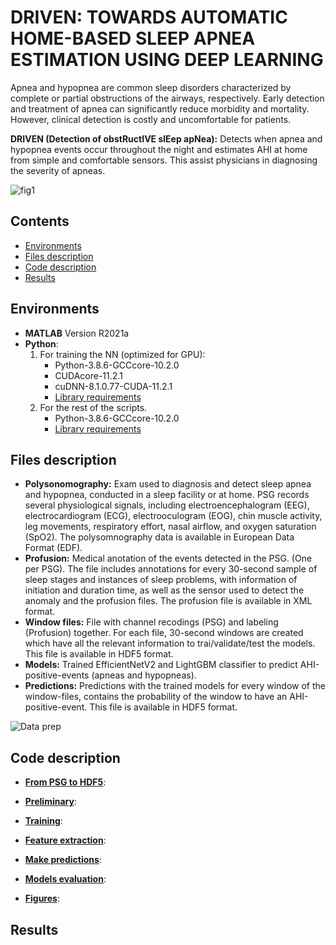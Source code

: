 # DRIVEN: TOWARDS AUTOMATIC HOME-BASED SLEEP APNEA ESTIMATION USING DEEP LEARNING


Apnea and hypopnea are common sleep disorders characterized by complete or partial obstructions of the airways, respectively. 
Early detection and treatment of apnea can significantly reduce morbidity and mortality.
However, clinical detection is costly and uncomfortable for patients. 

**DRIVEN (Detection of obstRuctIVE slEep apNea):**
Detects when apnea and hypopnea events occur throughout the night and estimates AHI at home from simple and comfortable sensors.
This assist physicians in diagnosing the severity of apneas. 


![fig1](https://github.com/LCSB-SCG/DRIVEN/assets/26947730/30606229-7144-45ba-abe3-f34ee22636b6)


## Contents
- [Environments](#environments)
- [Files description](#files-description)
- [Code description](#code-description)
- [Results](#results)

## Environments
- **MATLAB** Version R2021a
- **Python**:
  1) For training the NN (optimized for GPU):
     - Python-3.8.6-GCCcore-10.2.0
     - CUDAcore-11.2.1
     - cuDNN-8.1.0.77-CUDA-11.2.1
     - [Library requirements](https://github.com/LCSB-SCG/DRIVEN/tree/main/envitonments/requirements/DRIVEN_trainNN_requirements.txt)
  3) For the rest of the scripts.
     - Python-3.8.6-GCCcore-10.2.0
     - [Library requirements](https://github.com/LCSB-SCG/DRIVEN/tree/main/envitonments/requirements/DRIVEN_requirements.txt)


## Files description
- **Polysonomography:** Exam used to diagnosis and detect sleep apnea and hypopnea, conducted in a sleep facility or at home. PSG records several physiological signals, including electroencephalogram (EEG), electrocardiogram (ECG), electrooculogram (EOG), chin muscle activity, leg movements, respiratory effort, nasal airflow, and oxygen saturation (SpO2). The polysomnography data is available in European Data Format (EDF).
- **Profusion:** Medical anotation of the events detected in the PSG. (One per PSG). The file includes annotations for every 30-second sample of sleep stages and instances of sleep problems, with information of initiation and duration time, as well as the sensor used to detect the anomaly and the profusion files. The profusion file is available in XML format.
- **Window files:** File with channel recodings (PSG) and labeling (Profusion) together. For each file, 30-second windows are created which have all the relevant information to trai/validate/test the models. This file is available in HDF5 format. 
- **Models:** Trained EfficientNetV2 and LightGBM classifier to predict AHI-positive-events (apneas and hypopneas).
- **Predictions:** Predictions with the trained models for every window of the window-files, contains the probability of the window to have an AHI-positive-event. This file is available in HDF5 format. 

![Data prep](https://github.com/LCSB-SCG/DRIVEN/assets/26947730/b6c098c6-403a-4da3-bd86-0cb3397177d7)


## Code description

- [**From PSG to HDF5**](https://github.com/LCSB-SCG/DRIVEN/tree/main/create_hdf5_from_psg):
    
- [**Preliminary**](https://github.com/LCSB-SCG/DRIVEN/tree/main/python_code/preliminary):
  
- [**Training**](https://github.com/LCSB-SCG/DRIVEN/tree/main/python_code/training):

- [**Feature extraction**](https://github.com/LCSB-SCG/DRIVEN/tree/main/python_code/feature_extraction):
 
- [**Make predictions**](https://github.com/LCSB-SCG/DRIVEN/tree/main/python_code/make_prediction):

- [**Models evaluation**](https://github.com/LCSB-SCG/DRIVEN/tree/main/python_code/models_evaluation):

- [**Figures**](https://github.com/LCSB-SCG/DRIVEN/tree/main/python_code/figures):

## Results


